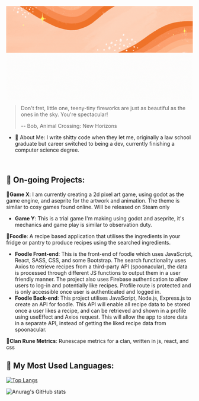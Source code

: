<img align="center" src="https://github.com/CodeNameAshley/CodeNameAshley/blob/master/orange%20ebb%2C%20flow%20and%20pop.gif">
<img align="center" src="https://github.com/CodeNameAshley/CodeNameAshley/blob/master/gif%20intro.gif">

<br />

> Don't fret, little one, teeny-tiny fireworks are just as beautiful as the ones in the sky. You're spectacular!
> 
>   -- Bob, Animal Crossing: New Horizons

- 🌼 About Me: I write shitty code when they let me, originally a law school graduate but career switched to being a dev, currently finishing a computer science degree.

<br /> 

## 💜 On-going Projects: 
🌷**Game X**: I am currently creating a 2d pixel art game, using godot as the game engine, and aseprite for the artwork and animation. The theme is similar to cosy games found online. Will be released on Steam only
- **Game Y**: This is a trial game I'm making using godot and aseprite, it's mechanics and game play is similar to observation duty.

🌷**Foodle**: A recipe based application that utilises the ingredients in your fridge or pantry to produce recipes using the searched ingredients.
- **Foodle Front-end**: This is the front-end of foodle which uses JavaScript, React, SASS, CSS, and some Bootstrap. The search functionality uses Axios to retrieve recipes from a third-party API (spoonacular), the data is processed through different JS functions to output them in a user friendly manner. The project also uses Firebase authentication to allow users to log-in and potentially like recipes. Profile route is protected and is only accessible once user is authenticated and logged in. 
- **Foodle Back-end**: This project utilises JavaScript, Node.js, Express.js to create an API for foodle. This API will enable all recipe data to be stored once a user likes a recipe, and can be retrieved and shown in a profile using useEffect and Axios request. This will allow the app to store data in a separate API, instead of getting the liked recipe data from spoonacular.

🌷**Clan Rune Metrics**: Runescape metrics for a clan, written in js, react, and css
<br />

## 💜 My Most Used Languages: 

[![Top Langs](https://github-readme-stats.vercel.app/api/top-langs/?username=codenameashley&langs_count=6&hide=scss,css,html,cmake,python&layout=compact)](https://github.com/anuraghazra/github-readme-stats)

![Anurag's GitHub stats](https://github-readme-stats.vercel.app/api?username=codenameashley&show_icons=true&theme=buefy)
